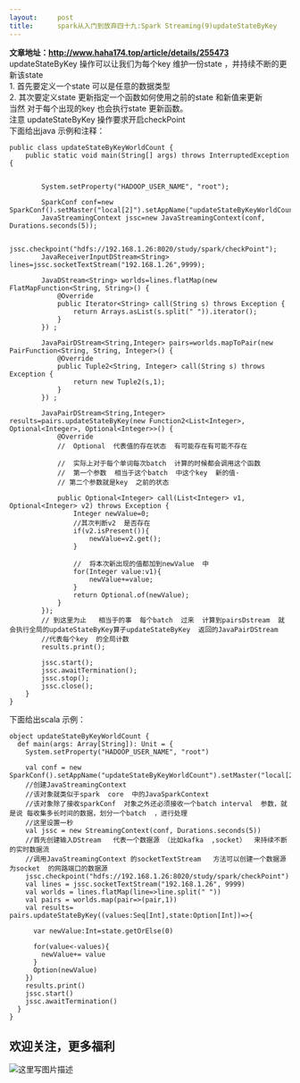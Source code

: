 ```yaml
---
layout:     post
title:      spark从入门到放弃四十九:Spark Streaming(9)updateStateByKey
---
```

<div id="article_content" class="article_content clearfix csdn-tracking-statistics" data-pid="blog" data-mod="popu_307" data-dsm="post">
								            <div id="content_views" class="markdown_views prism-atom-one-dark">
							<!-- flowchart 箭头图标 勿删 -->
							<svg xmlns="http://www.w3.org/2000/svg" style="display: none;"><path stroke-linecap="round" d="M5,0 0,2.5 5,5z" id="raphael-marker-block" style="-webkit-tap-highlight-color: rgba(0, 0, 0, 0);"></path></svg>
							<p><strong>文章地址：<a href="http://www.haha174.top/article/details/255473" rel="nofollow">http://www.haha174.top/article/details/255473</a></strong> <br>
updateStateByKey 操作可以让我们为每个key  维护一份state  ，并持续不断的更新该state <br>
1.  首先要定义一个state  可以是任意的数据类型 <br>
2. 其次要定义state  更新指定一个函数如何使用之前的state  和新值来更新 <br>
当然 对于每个出现的key  也会执行state  更新函数。 <br>
注意 updateStateByKey  操作要求开启checkPoint <br>
下面给出java  示例和注释：</p>

<pre class="prettyprint"><code class=" hljs java"><span class="hljs-keyword">public</span> <span class="hljs-class"><span class="hljs-keyword">class</span> <span class="hljs-title">updateStateByKeyWorldCount</span> {</span>
    <span class="hljs-keyword">public</span> <span class="hljs-keyword">static</span> <span class="hljs-keyword">void</span> <span class="hljs-title">main</span>(String[] args) <span class="hljs-keyword">throws</span> InterruptedException {


        System.setProperty(<span class="hljs-string">"HADOOP_USER_NAME"</span>, <span class="hljs-string">"root"</span>);

        SparkConf conf=<span class="hljs-keyword">new</span> SparkConf().setMaster(<span class="hljs-string">"local[2]"</span>).setAppName(<span class="hljs-string">"updateStateByKeyWorldCount"</span>);
        JavaStreamingContext jssc=<span class="hljs-keyword">new</span> JavaStreamingContext(conf, Durations.seconds(<span class="hljs-number">5</span>));

        jssc.checkpoint(<span class="hljs-string">"hdfs://192.168.1.26:8020/study/spark/checkPoint"</span>);
        JavaReceiverInputDStream&lt;String&gt; lines=jssc.socketTextStream(<span class="hljs-string">"192.168.1.26"</span>,<span class="hljs-number">9999</span>);

        JavaDStream&lt;String&gt; worlds=lines.flatMap(<span class="hljs-keyword">new</span> FlatMapFunction&lt;String, String&gt;() {
            <span class="hljs-annotation">@Override</span>
            <span class="hljs-keyword">public</span> Iterator&lt;String&gt; <span class="hljs-title">call</span>(String s) <span class="hljs-keyword">throws</span> Exception {
                <span class="hljs-keyword">return</span> Arrays.asList(s.split(<span class="hljs-string">" "</span>)).iterator();
            }
        }) ;

        JavaPairDStream&lt;String,Integer&gt; pairs=worlds.mapToPair(<span class="hljs-keyword">new</span> PairFunction&lt;String, String, Integer&gt;() {
            <span class="hljs-annotation">@Override</span>
            <span class="hljs-keyword">public</span> Tuple2&lt;String, Integer&gt; <span class="hljs-title">call</span>(String s) <span class="hljs-keyword">throws</span> Exception {
                <span class="hljs-keyword">return</span> <span class="hljs-keyword">new</span> Tuple2(s,<span class="hljs-number">1</span>);
            }
        }) ;

        JavaPairDStream&lt;String,Integer&gt; results=pairs.updateStateByKey(<span class="hljs-keyword">new</span> Function2&lt;List&lt;Integer&gt;, Optional&lt;Integer&gt;, Optional&lt;Integer&gt;&gt;() {
            <span class="hljs-annotation">@Override</span>
            <span class="hljs-comment">//  Optional  代表值的存在状态  有可能存在有可能不存在</span>

            <span class="hljs-comment">//  实际上对于每个单词每次batch  计算的时候都会调用这个函数</span>
            <span class="hljs-comment">//  第一个参数  相当于这个batch  中这个key  新的值·</span>
            <span class="hljs-comment">// 第二个参数就是key  之前的状态</span>

            <span class="hljs-keyword">public</span> Optional&lt;Integer&gt; <span class="hljs-title">call</span>(List&lt;Integer&gt; v1, Optional&lt;Integer&gt; v2) <span class="hljs-keyword">throws</span> Exception {
                Integer newValue=<span class="hljs-number">0</span>;
                <span class="hljs-comment">//其次判断v2  是否存在</span>
                <span class="hljs-keyword">if</span>(v2.isPresent()){
                    newValue=v2.get();
                }

                <span class="hljs-comment">//  将本次新出现的值都加到newValue  中</span>
                <span class="hljs-keyword">for</span>(Integer value:v1){
                    newValue+=value;
                }
                <span class="hljs-keyword">return</span> Optional.of(newValue);
            }
        });
        <span class="hljs-comment">// 到这里为止   相当于的事  每个batch  过来  计算到pairsDstream  就会执行全局的updateStateByKey算子updateStateByKey  返回的JavaPairDStream</span>
        <span class="hljs-comment">//代表每个key  的全局计数</span>
        results.print();

        jssc.start();
        jssc.awaitTermination();
        jssc.stop();
        jssc.close();
    }
}
</code></pre>

<p>下面给出scala  示例：</p>



<pre class="prettyprint"><code class=" hljs scala"><span class="hljs-class"><span class="hljs-keyword">object</span> <span class="hljs-title">updateStateByKeyWorldCount</span> {</span>
  <span class="hljs-keyword">def</span> main(args: Array[String]): Unit = {
    System.setProperty(<span class="hljs-string">"HADOOP_USER_NAME"</span>, <span class="hljs-string">"root"</span>)

    <span class="hljs-keyword">val</span> conf = <span class="hljs-keyword">new</span> SparkConf().setAppName(<span class="hljs-string">"updateStateByKeyWorldCount"</span>).setMaster(<span class="hljs-string">"local[2]"</span>)
    <span class="hljs-comment">//创建JavaStreamingContext</span>
    <span class="hljs-comment">//该对象就类似于spark  core  中的JavaSparkContext</span>
    <span class="hljs-comment">//该对象除了接收sparkConf  对象之外还必须接收一个batch interval  参数，就是说 每收集多长时间的数据，划分一个batch  ，进行处理</span>
    <span class="hljs-comment">//这里设置一秒</span>
    <span class="hljs-keyword">val</span> jssc = <span class="hljs-keyword">new</span> StreamingContext(conf, Durations.seconds(<span class="hljs-number">5</span>))
    <span class="hljs-comment">//首先创建输入DStream   代表一个数据源 （比如kafka  ,socket）  来持续不断的实时数据流</span>
    <span class="hljs-comment">//调用JavaStreamingContext 的socketTextStream   方法可以创建一个数据源为socket  的网路端口的数据源</span>
    jssc.checkpoint(<span class="hljs-string">"hdfs://192.168.1.26:8020/study/spark/checkPoint"</span>)
    <span class="hljs-keyword">val</span> lines = jssc.socketTextStream(<span class="hljs-string">"192.168.1.26"</span>, <span class="hljs-number">9999</span>)
    <span class="hljs-keyword">val</span> worlds = lines.flatMap(line=&gt;line.split(<span class="hljs-string">" "</span>))
    <span class="hljs-keyword">val</span> pairs = worlds.map(pair=&gt;(pair,<span class="hljs-number">1</span>))
    <span class="hljs-keyword">val</span> results= pairs.updateStateByKey((values:Seq[Int],state:Option[Int])=&gt;{

      <span class="hljs-keyword">var</span> newValue:Int=state.getOrElse(<span class="hljs-number">0</span>)

      <span class="hljs-keyword">for</span>(value&lt;-values){
        newValue+= value
      }
      Option(newValue)
    })
    results.print()
    jssc.start()
    jssc.awaitTermination()
  }
}
</code></pre>

<h2 id="欢迎关注更多福利">欢迎关注，更多福利</h2>

<p><img src="http://ou8xokgeo.bkt.clouddn.com/201841538119494850820180415150811.jpg" alt="这里写图片描述" title=""></p>            </div>
						<link href="https://csdnimg.cn/release/phoenix/mdeditor/markdown_views-9e5741c4b9.css" rel="stylesheet">
                </div>